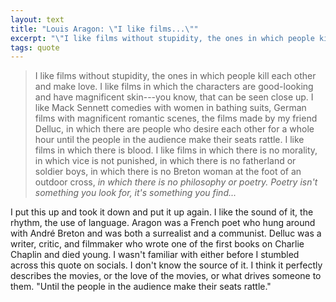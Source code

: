 ```yaml
---
layout: text
title: "Louis Aragon: \"I like films...\""
excerpt: "\"I like films without stupidity, the ones in which people kill each other and make love. I like films in which the characters are good-looking...\""
tags: quote
---
```

> I like films without stupidity, the ones in which people kill each other and make love. I like films in which the characters are good-looking and have magnificent skin---you know, that can be seen close up. I like Mack Sennett comedies with women in bathing suits, German films with magnificent romantic scenes, the films made by my friend Delluc, in which there are people who desire each other for a whole hour until the people in the audience make their seats rattle. I like films in which there is blood. I like films in which there is no morality, in which vice is not punished, in which there is no fatherland or soldier boys, in which there is no Breton woman at the foot of an outdoor cross, _in which there is no philosophy or poetry. Poetry isn't something you look for, it's something you find..._

I put this up and took it down and put it up again. I like the sound of it, the rhythm, the use of language. Aragon was a French poet who hung around with André Breton and was both a surrealist and a communist. Delluc was a writer, critic, and filmmaker who wrote one of the first books on Charlie Chaplin and died young. I wasn't familiar with either before I stumbled across this quote on socials. I don't know the source of it. I think it perfectly describes the movies, or the love of the movies, or what drives someone to them. "Until the people in the audience make their seats rattle."
